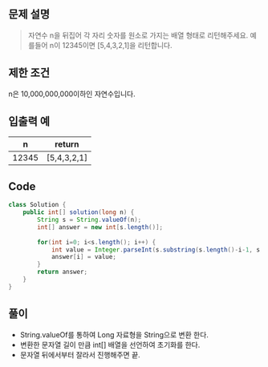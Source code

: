 ## 문제 설명
>자연수 n을 뒤집어 각 자리 숫자를 원소로 가지는 배열 형태로 리턴해주세요.
예를들어 n이 12345이면 [5,4,3,2,1]을 리턴합니다.

## 제한 조건
n은 10,000,000,000이하인 자연수입니다.

## 입출력 예
|n|return|
|-|------|
|12345|[5,4,3,2,1]|

## Code
```java
class Solution {
    public int[] solution(long n) {
        String s = String.valueOf(n);
        int[] answer = new int[s.length()];
        
        for(int i=0; i<s.length(); i++) {
            int value = Integer.parseInt(s.substring(s.length()-i-1, s.length()-i));
            answer[i] = value;
        }
        return answer;
    }
}
```

## 풀이
- String.valueOf를 통하여 Long 자료형을 String으로 변환 한다.
- 변환한 문자열 길이 만큼 int[] 배열을 선언하여 초기화를 한다.
- 문자열 뒤에서부터 잘라서 진행해주면 끝.
